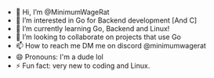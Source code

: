 - 👋 Hi, I’m @MinimumWageRat
- 👀 I’m interested in Go for Backend development [And C]
- 🌱 I’m currently learning Go, Backend and Linux!
- 💞️ I’m looking to collaborate on projects that use Go 
- 📫 How to reach me DM me on discord @minimumwagerat
- 😄 Pronouns: I'm a dude lol
- ⚡ Fun fact: very new to coding and Linux.

<!---
MinimumWageRat/MinimumWageRat is a ✨ special ✨ repository because its `README.md` (this file) appears on your GitHub profile.
You can click the Preview link to take a look at your changes.
--->
